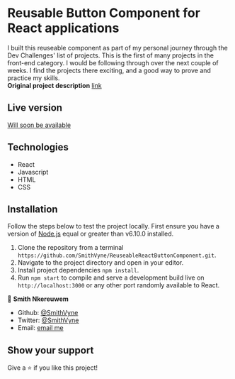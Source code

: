 # Reusable Button Component for React applications
I built this reuseable component as part of my personal journey through the Dev Challenges' list of projects. This is the first of many projects in the front-end category. I would be following through over the next couple of weeks. I find the projects there exciting, and a good way to prove and practice my skills. 
<br>
**Original project description** [link](https://devchallenges.io/challenges/ohgVTyJCbm5OZyTB2gNY)

## Live version
[Will soon be available](url)

## Technologies
  - React
  - Javascript
  - HTML
  - CSS

## Installation
Follow the steps below to test the project locally. First ensure you have a version of [Node.js](http://nodejs.org/) equal or greater than v6.10.0 installed.

1. Clone the repository from a terminal `https://github.com/SmithVyne/ReuseableReactButtonComponent.git`.
2. Navigate to the project directory and open in your editor.
3. Install project dependencies `npm install`.
4. Run `npm start` to compile  and serve a development build live on `http://localhost:3000` 
or any other port randomly available to React.

👤 **Smith Nkereuwem**

- Github: [@SmithVyne](https://github.com/SmithVyne)
- Twitter: [@SmithVyne](https://twitter.com/SmithVyne)
- Email: [email me](mailto:smithnkereuwem2@gmail.com)

## Show your support

Give a ⭐️ if you like this project!
